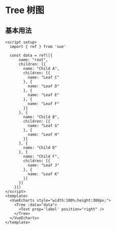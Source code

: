 # Tree 树图

<script setup>
  import { ref } from 'vue'

  const data = ref([{
      name: "root",
      children: [{
        name: "Child A",
        children: [{
          name: "Leaf C"
        }, {
          name: "Leaf D"
        }, {
          name: "Leaf E"
        }, {
          name: "Leaf F"
        }]
      }, {
        name: "Child B",
        children: [{
          name: "Leaf G"
        }, {
          name: "Leaf H"
        }]
      }, {
        name: "Child D"
      }, {
        name: "Child F",
        children: [{
          name: "Leaf J"
        }, {
          name: "Leaf K"
        }]
      }]
    }])
</script>

## 基本用法

<VueEcharts style="width:100%;height:300px;">
    <Tree :data="data">
      <Text prop='label' position="right" />
    </Tree>
</VueEcharts>

```vue
<script setup>
  import { ref } from 'vue'

  const data = ref([{
      name: "root",
      children: [{
        name: "Child A",
        children: [{
          name: "Leaf C"
        }, {
          name: "Leaf D"
        }, {
          name: "Leaf E"
        }, {
          name: "Leaf F"
        }]
      }, {
        name: "Child B",
        children: [{
          name: "Leaf G"
        }, {
          name: "Leaf H"
        }]
      }, {
        name: "Child D"
      }, {
        name: "Child F",
        children: [{
          name: "Leaf J"
        }, {
          name: "Leaf K"
        }]
      }]
    }])
</script>
<template>
  <VueEcharts style="width:100%;height:300px;">
    <Tree :data="data">
      <Text prop='label' position="right" />
    </Tree>
  </VueEcharts>
</template>

```

